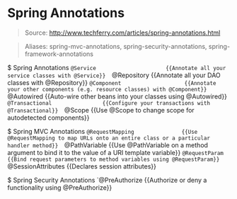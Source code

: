 # Spring Annotations

> Source: http://www.techferry.com/articles/spring-annotations.html

> Aliases: spring-mvc-annotations, spring-security-annotations, spring-framework-annotations

$ Spring Annotations
    `@Service                      {{Annotate all your service classes with @Service}} 
    `@Repository                   {{Annotate all your DAO classes with @Repository}} 
    `@Component                    {{Annotate your other components (e.g. resource classes) with @Component}} 
    `@Autowired                    {{Auto-wire other beans into your classes using @Autowired}} 
    `@Transactional                {{Configure your transactions with @Transactional}} 
    `@Scope                        {{Use @Scope to change scope for autodetected components}} 

$ Spring MVC Annotations
    `@RequestMapping               {{Use @RequestMapping to map URLs onto an entire class or a particular handler method}} 
    `@PathVariable                 {{Use @PathVariable on a method argument to bind it to the value of a URI template variable}} 
    `@RequestParam                 {{Bind request parameters to method variables using @RequestParam}} 
    `@SessionAttributes            {{Declares session attributes}} 

$ Spring Security Annotations
    `@PreAuthorize                 {{Authorize or deny a functionality using @PreAuthorize}} 

